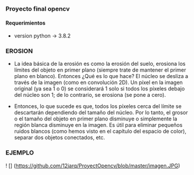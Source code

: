### Proyecto final opencv
#### Requerimientos
- version python -> 3.8.2
### EROSION
- La idea básica de la erosión es como la erosión del suelo, erosiona los límites del objeto en primer plano (siempre trate de mantener el primer plano en blanco). Entonces ¿Qué es lo que hace? El núcleo se desliza a través de la imagen (como en convolución 2D). Un píxel en la imagen original (ya sea 1 o 0) se considerará 1 solo si todos los píxeles debajo del núcleo son 1; de lo contrario, se erosiona (se pone a cero).

- Entonces, lo que sucede es que, todos los píxeles cerca del límite se descartarán dependiendo del tamaño del núcleo. Por lo tanto, el grosor o el tamaño del objeto en primer plano disminuye o simplemente la región blanca disminuye en la imagen. Es útil para eliminar pequeños ruidos blancos (como hemos visto en el capítulo del espacio de color), separar dos objetos conectados, etc.
### EJEMPLO
! [] (https://github.com/12jarq/ProyectOpencv/blob/master/imagen.JPG)

